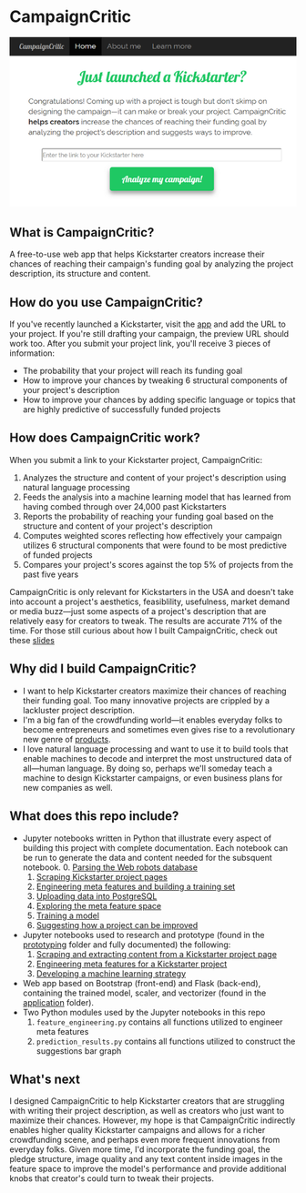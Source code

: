 # CampaignCritic
![Landing page](landing_page.PNG)

## What is CampaignCritic?
A free-to-use web app that helps Kickstarter creators increase their chances of reaching their campaign's funding goal by analyzing the project description, its structure and content.

## How do you use CampaignCritic?
If you've recently launched a Kickstarter, visit the [app](http://campaigncritic.com/) and add the URL to your project. If you're still drafting your campaign, the preview URL should work too. After you submit your project link, you'll receive 3 pieces of information:
- The probability that your project will reach its funding goal
- How to improve your chances by tweaking 6 structural components of your project's description
- How to improve your chances by adding specific language or topics that are highly predictive of successfully funded projects

## How does CampaignCritic work?
When you submit a link to your Kickstarter project, CampaignCritic:
1. Analyzes the structure and content of your project's description using natural language processing
2. Feeds the analysis into a machine learning model that has learned from having combed through over 24,000 past Kickstarters
3. Reports the probability of reaching your funding goal based on the structure and content of your project's description
4. Computes weighted scores reflecting how effectively your campaign utilizes 6 structural components that were found to be most predictive of funded projects
5. Compares your project's scores against the top 5% of projects from the past five years

CampaignCritic is only relevant for Kickstarters in the USA and doesn't take into account a project's aesthetics, feasiblility, usefulness, market demand or media buzz—just some aspects of a project's description that are relatively easy for creators to tweak. The results are accurate 71% of the time. For those still curious about how I built CampaignCritic, check out these [slides](https://docs.google.com/presentation/d/e/2PACX-1vQtciH4cJu_f81dpL2XCjvI-39WRlAomIqf2dfXUNlgI1wGre2Qj_e-tBWVR5GShQeFeFQL_idfM4Nj/pub?start=false&loop=false&delayms=3000)

## Why did I build CampaignCritic?
- I want to help Kickstarter creators maximize their chances of reaching their funding goal. Too many innovative projects are crippled by a lackluster project description.
- I'm a big fan of the crowdfunding world&mdash;it enables everyday folks to become entrepreneurs and sometimes even gives rise to a revolutionary new genre of [products](https://www.pebble.com/).
- I love natural language processing and want to use it to build tools that enable machines to decode and interpret the most unstructured data of all&mdash;human language. By doing so, perhaps we'll someday teach a machine to design Kickstarter campaigns, or even business plans for new companies as well.

## What does this repo include?
- Jupyter notebooks written in Python that illustrate every aspect of building this project with complete documentation. Each notebook can be run to generate the data and content needed for the subsquent notebook.
   0. [Parsing the Web robots database](https://github.com/redwanhuq/campaign-critic/blob/master/0_parsing_web_robots_database.ipynb)
   1. [Scraping Kickstarter project pages](https://github.com/redwanhuq/campaign-critic/blob/master/1_scraping_kickstarter_projects.ipynb)
   2. [Engineering meta features and building a training set](https://github.com/redwanhuq/campaign-critic/blob/master/2_building_training_set.ipynb)
   3. [Uploading data into PostgreSQL](https://github.com/redwanhuq/campaign-critic/blob/master/3_postgres_uploader.ipynb)
   4. [Exploring the meta feature space](https://github.com/redwanhuq/campaign-critic/blob/master/4_exploring_meta_feature_space.ipynb)
   5. [Training a model](https://github.com/redwanhuq/campaign-critic/blob/master/5_training_models.ipynb)
   6. [Suggesting how a project can be improved](https://github.com/redwanhuq/campaign-critic/blob/master/6_building_suggestions_graph.ipynb)
- Jupyter notebooks used to research and prototype (found in the [prototyping](https://github.com/redwanhuq/campaign-critic/tree/master/prototyping) folder and fully documented) the following:
   1. [Scraping and extracting content from a Kickstarter project page](https://github.com/redwanhuq/campaign-critic/blob/master/prototyping/prototyping-scraping_and_parsing.ipynb)
   2. [Engineering meta features for a Kickstarter project](https://github.com/redwanhuq/campaign-critic/blob/master/prototyping/prototyping-feature_engineering.ipynb)
   3. [Developing a machine learning strategy](https://github.com/redwanhuq/campaign-critic/blob/master/prototyping/prototyping-machine_learning.ipynb)
- Web app based on Bootstrap (front-end) and Flask (back-end), containing the trained model, scaler, and vectorizer (found in the [application](https://github.com/redwanhuq/campaign-critic/tree/master/application) folder).
- Two Python modules used by the Jupyter notebooks in this repo
   1. `feature_engineering.py` contains all functions utilized to engineer meta features
   2. `prediction_results.py` contains all functions utilized to construct the suggestions bar graph

## What's next
I designed CampaignCritic to help Kickstarter creators that are struggling with writing their project description, as well as creators who just want to maximize their chances. However, my hope is that CampaignCritic indirectly enables higher quality Kickstarter campaigns and allows for a richer crowdfunding scene, and perhaps even more frequent innovations from everyday folks. Given more time, I'd incorporate the funding goal, the pledge structure, image quality and any text content inside images in the feature space to improve the model's performance and provide additional knobs that creator's could turn to tweak their projects.
